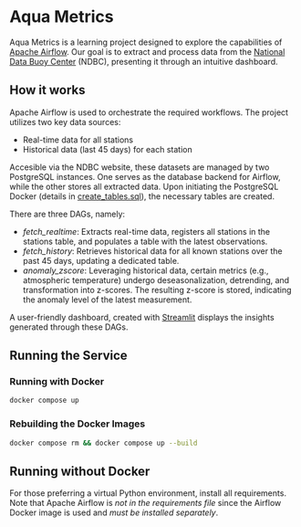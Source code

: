 # Aqua Metrics

Aqua Metrics is a learning project designed to explore the capabilities of [Apache Airflow](https://airflow.apache.org/). Our goal is to extract and process data from the [National Data Buoy Center](https://www.ndbc.noaa.gov/) (NDBC), presenting it through an intuitive dashboard.

## How it works

Apache Airflow is used to orchestrate the required workflows. The project utilizes two key data sources:

- Real-time data for all stations
- Historical data (last 45 days) for each station

Accesible via the NDBC website, these datasets are managed by two PostgreSQL instances. One serves as the database backend for Airflow, while the other stores all extracted data. Upon initiating the PostgreSQL Docker (details in [create_tables.sql](./sql/create_tables.sql)), the necessary tables are created.

There are three DAGs, namely:

- _fetch_realtime_: Extracts real-time data, registers all stations in the stations table, and populates a table with the latest observations.
- _fetch_history_: Retrieves historical data for all known stations over the past 45 days, updating a dedicated table.
- _anomaly_zscore_: Leveraging historical data, certain metrics (e.g., atmospheric temperature) undergo deseasonalization, detrending, and transformation into z-scores. The resulting z-score is stored, indicating the anomaly level of the latest measurement.

A user-friendly dashboard, created with [Streamlit](https://streamlit.io/) displays the insights generated through these DAGs.

## Running the Service

### Running with Docker

```bash
docker compose up
```

### Rebuilding the Docker Images

```bash
docker compose rm && docker compose up --build
```

## Running without Docker

For those preferring a virtual Python environment, install all requirements. Note that Apache Airflow is _not in the requirements file_ since the Airflow Docker image is used and _must be installed separately_.

